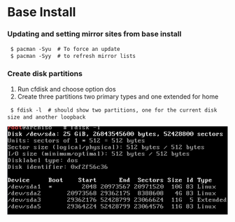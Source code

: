 # Base Install

### Updating and setting mirror sites from base install

```
 $ pacman -Syu  # To force an update
 $ pacman -Syy  # to refresh mirror lists
```

### Create disk partitions 
1. Run cfdisk and choose option dos
2. Create three partitions two primary types and one extended for home
```
 $ fdisk -l  # should show two partitions, one for the current disk size and another loopback
```
 ![](screenshot1.png)
